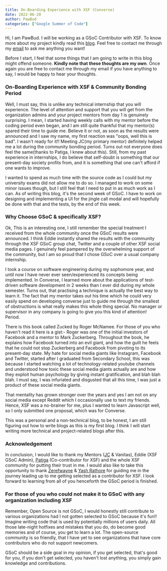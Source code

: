 ```yaml
---
title: On-Boarding Experience with XSF (Converse)
date: 2022-06-20
author: PawBud
categories: ["Google Summer of Code"]
---
```


Hi, I am PawBud. I will be working as a GSoC Contributor with XSF. To know more about my project kindly read this [blog](https://xmpp.org/2022/05/xmpp-google-summer-of-code-2022-welcome-new-contributors/). Feel free to contact me through my [email](ferrypieme@gmail.com) to ask me anything you want!

Before I start, I feel that some things that I am going to write in this blog might offend someone. **Kindly note that these thoughts are my own**. Once again you are free to contact me through my email if you have anything to say, I would be happy to hear your thoughts.


### On-Boarding Experience with XSF & Community Bonding Period

Well, I must say, this is unlike any technical internship that you will experience. The level of attention and support that you will get from the organization admins and your project mentors from day 1 is genuinely surprising. I mean, I started having weekly calls with my mentor before the coding period even began, and
I am still quite thankful that my mentor(s) spared their time to guide me. Believe it or not, as soon as the results were announced and I saw my name, my first reaction was "oops, well this is bad". I wasn't ready for it!! Meeting JC(my primary mentor) definitely helped me a lot during the community bonding period. 
Turns out not everyone does feel the same(thanks to Patiga, I knew about this). Still, from my past experience in internships, I do believe that self-doubt is something that our present-day society profits from, and it is something that one can't afford if one wants to improve.

I wanted to spend as much time with the source code as I could but my university exams did not allow me to do so. I managed to work on some minor issues though, but I still feel that I need to put in as much work as I can. As of writing this blog, it's the second week of GSoC. I have to work on designing and
implementing a UI for the jingle call modal and will hopefully be done with that and the tests, by the end of this week.


### Why Choose GSoC & specifically XSF?
Ok, This is an interesting one, I still remember the special treatment I received from the whole community once the GSoC results were announced. I think Eddie instantly shared the results with the community through the XSF GSoC group chat, Twitter and a couple of other XSF social media pages. I genuinely feel pampered
by the overwhelming support of the community, but I am so proud that I chose GSoC over a usual company internship.

I took a course on software engineering during my sophomore year, and until now I have never ever seen/experienced its concepts being implemented. In Converse, I learned more about the applications of test-driven software development in 2 weeks than I ever did during my whole semester. Turns out, that practising a technique 
is actually the best way to learn it. The fact that my mentor takes out his time which he could very easily spend on developing converse just to guide me through the smallest of obstructions is what really makes this whole thing special. No manager or supervisor in any company is going to give you this kind of attention!
Period.

There is this book called Zucked by Roger McNamee. For those of you who haven't read it here is a gist:- Roger was one of the initial investors of Facebook and a mentor to Mark Zuckerberg. Throughout the book, he explains how Facebook turned into an evil giant, and how the guilt he feels that he could not stop Zuckerberg 
and Facebook from pivoting to its present-day state. My hate for social media giants like Instagram, Facebook and Twitter, started after I graduated from Secondary School, this was because I started watching a lot of technology-related youtube channels and understood how toxic these social media giants actually are and how 
they exploit human psychology by giving instant gratification, and blah blah blah. I must say, I was infuriated and disgusted that all this time, I was just a product of these social media giants.

That mentality has grown stronger over the years and yes I am not on any social media except Reddit which I occasionally use to text my friends. Hence, XSF was a no-brainer for me, plus I wanted to learn Javascript well, so I only submitted one proposal, which was for Converse.

This was a personal and a non-technical blog, to be honest, I am still figuring out how to write blogs as this is my first blog. I think I will start writing more technical and project-related blogs after this.

### Acknowledgement
In conclusion, I would like to thank my Mentors ([JC](https://github.com/jcbrand) & Vanitas),  Eddie (XSF GSoC Admin), [Patiga](https://github.com/Patiga) (Co-contributor for XSF) and the whole XSF community for putting their trust in me. I would also like to take this opportunity to thank [Zerefwayne](https://github.com/zerefwayne) 
& [Yash Rathore](https://github.com/YashRE42) for guiding me in the journey leading up to me getting selected as a contributor for XSF. I look forward to learning from all of you henceforth the GSoC period is finished.

### For those of you who could not make it to GSoC with any organization including XSF
Remember, Open Source is not GSoC, I would honestly still contribute to various organizations had I not gotten selected to GSoC because it's fun!! Imagine writing code that is used by potentially millions of users daily. All those late-night hotfixes and mistakes that you do, do become good memories and of course, you get
to learn a lot. The open-source community is so friendly, that I have yet to see organizations that have core contributors who do not support newcomers.

GSoC should be a side goal in my opinion, if you get selected, that's good for you, if you don't get selected, you haven't lost anything, you simply gain knowledge and contributions.
